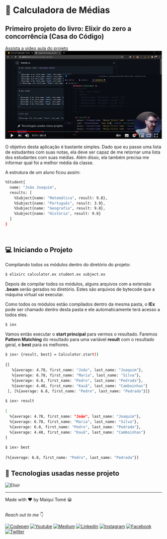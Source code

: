 # 🧮 Calculadora de Médias
## Primeiro projeto do livro: Elixir do zero a concorrência (Casa do Código)

<a href="https://www.youtube.com/watch?v=ikPlQ4UxP2w&t=291s">Assista a video aula do projeto</a>
<img src=".github/youtube.png">

O objetivo desta aplicação é bastante simples. Dado que eu
passe uma lista de estudantes com suas notas, ela deve ser capaz de
me retornar uma lista dos estudantes com suas médias. Além disso,
ela também precisa me informar qual foi a melhor média da classe.

A estrutura de um aluno ficou assim:
```bash
%Student{
  name: "João Joaquim",
  results: [
    %Subject{name: "Matemática", result: 9.8},
    %Subject{name: "Português", result: 3.9},
    %Subject{name: "Geografia", result: 9.8},
    %Subject{name: "História", result: 9.8}
  ]
}
```
<br />

## 💻 Iniciando o Projeto

Compilando todos os	módulos dentro do diretório do projeto:

```bash
$ elixirc calculator.ex student.ex subject.ex
```
Depois de compilar todos os módulos, alguns arquivos com a extensão	**.beam**	serão	gerados	no diretório. Estes são arquivos de bytecode	que	a	máquina	virtual	vai	executar.

Como todos os módulos estão compilados dentro da mesma pasta, o __IEx__ pode ser chamado dentro	desta	 pasta e ele automaticamente terá	acesso a todos eles.

```bash
$ iex
```

Vamos então executar o __start principal__ para vermos o resultado. Faremos __Pattern Matching__ do	 resultado para uma variável __result__ com	o	resultado	geral, e __best__ para os	melhores.

```bash
$ iex> {result, best} = Calculator.start()

{[
   %{average: 4.78, first_name: "João", last_name: "Joaquim"},
   %{average: 6.78, first_name: "Maria", last_name: "Silva"},
   %{average: 6.8, first_name: "Pedro", last_name: "Pedrada"},
   %{average: 4.48, first_name: "Kauã", last_name: "Camboinhas"}
 ], [%{average: 6.8, first_name: "Pedro", last_name: "Pedrada"}]}
 ```

```bash
$ iex> result

[
  %{average: 4.78, first_name: "João", last_name: "Joaquim"},
  %{average: 6.78, first_name: "Maria", last_name: "Silva"},
  %{average: 6.8, first_name: "Pedro", last_name: "Pedrada"},
  %{average: 4.48, first_name: "Kauã", last_name: "Camboinhas"}
]
```

```bash
$ iex> best

[%{average: 6.8, first_name: "Pedro", last_name: "Pedrada"}]
```

## 🚀 Tecnologias usadas nesse projeto
![Elixir](https://img.shields.io/badge/Elixir-4B275F?style=for-the-badge&logo=elixir&logoColor=white)

<hr>
Made with ♥ by Maiqui Tomé 😀
<br /><br />

*Reach out to me* 👇

[![Codepen](https://img.shields.io/badge/Codepen-000000?style=flat-square&logo=codepen&logoColor=white "Codepen")](https://codepen.io/maiquitome)
[![Youtube](https://img.shields.io/badge/YouTube-FF0000?style=flat-square&logo=youtube&logoColor=white "Youtube")](https://www.youtube.com/channel/UCoXn0XyxLsKpIE5px0UNuEw)
[![Medium](https://img.shields.io/badge/Medium-black?&style=flat-square&logo=medium&logoColor=white "Medium")](https://medium.com/@maiquitome)
[![Linkedin](https://img.shields.io/badge/LinkedIn-0A66C2.svg?&style=flat-square&logo=linkedin&logoColor=white "Linkedin")](https://www.linkedin.com/in/maiquitome)
[![Instagram](https://img.shields.io/badge/Instagram-D8226B.svg?&style=flat-square&logo=instagram&logoColor=white "Instagram")](https://www.instagram.com/maiquitome)
[![Facebook](https://img.shields.io/badge/Facebook-0674E7.svg?&style=flat-square&logo=facebook&logoColor=white "Facebook")](https://www.facebook.com/maiquitome)
[![Twitter](https://img.shields.io/badge/Twitter-1DA1F2?&style=flat-square&logo=twitter&logoColor=white "Twitter")](https://twitter.com/MaiquiTome)
